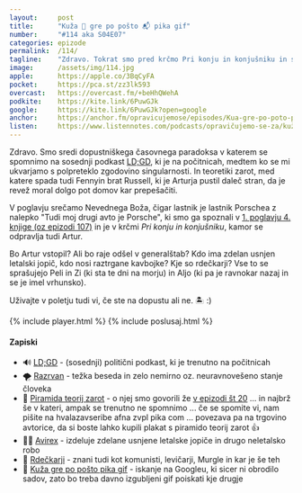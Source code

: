 ```yaml
---
layout: 	post
title:  	"Kuža 🐶 gre po pošto 📬 pika gif"
number: 	"#114 aka S04E07"
categories:	epizode
permalink:	/114/
tagline: 	"Zdravo. Tokrat smo pred krčmo Pri konju in konjušniku in se spet spomnimo na piramido teorij zarot ... in na zdelan usnjen letalski jopič. In na kužka, ki gre po pošto."
image:		/assets/img/114.jpg
apple:		https://apple.co/3BqCyFA
pocket:		https://pca.st/zz3lk593
overcast:	https://overcast.fm/+beHhQWehA
podkite:	https://kite.link/6PuwGJk
google:		https://kite.link/6PuwGJk?open=google
anchor:		https://anchor.fm/opravicujemose/episodes/Kua-gre-po-poto-pika-gif-e1ltpjt
listen:		https://www.listennotes.com/podcasts/opravičujemo-se-za/kuža-gre-po-pošto-pika-gif-5iYo7lpKEQ2/embed/
---
```


Zdravo. Smo sredi dopustniškega časovnega paradoksa v katerem se spomnimo na sosednji podkast [LD;GD](https://metinalista.si/category/ldgd/), ki je na počitnicah, medtem ko se mi ukvarjamo s polpreteklo zgodovino singularnosti. In teoretiki zarot, med katere spada tudi Fennyin brat Russell, ki je Arturja pustil daleč stran, da je revež moral dolgo pot domov kar prepešačiti. 

V poglavju srečamo Nevednega Boža, čigar lastnik je lastnik Porschea z nalepko "Tudi moj drugi avto je Porsche", ki smo ga spoznali v [1. poglavju 4. knjige (oz epizodi 107)](https://opravicujemo.se/107) in je v krčmi _Pri konju in konjušniku_, kamor se odpravlja tudi Artur. 

Bo Artur vstopil? Ali bo raje odšel v generalštab? Kdo ima zdelan usnjen letalski jopič, kdo nosi raztrgane kavbojke? Kje so rdečkarji? Vse to se sprašujejo Peli in Zi (ki sta te dni na morju) in Aljo (ki pa je ravnokar nazaj in se je imel vrhunsko). 

Uživajte v poletju tudi vi, če ste na dopustu ali ne. 🏝 :) 

{% include player.html %}
{% include poslusaj.html %}

<!--break-->

#### Zapiski

- 🔊 [LD;GD](https://metinalista.si/category/ldgd/) - (sosednji) politični podkast, ki je trenutno na počitnicah
- 🌪 [Razrvan](https://fran.si/134/slovenski-pravopis/3787467/razrvan?View=1&Query=razrvan) - težka beseda in zelo nemirno oz. neuravnovešeno stanje človeka
- 🔽 [Piramida teorij zarot](https://www.redbubble.com/shop/ap/96203582) - o njej smo govorili že [v epizodi št 20](https://opravicujemo.se/020/) ... in najbrž še v kateri, ampak se trenutno ne spomnimo ... če se spomite vi, nam pišite na hvalazavseribe afna zvpl pika com ... povezava pa na trgovino avtorice, da si boste lahko kupili plakat s piramido teorij zarot 👍
- 👨‍✈️ [Avirex](https://en.wikipedia.org/wiki/Avirex) - izdeluje zdelane usnjene letalske jopiče in drugo neletalsko robo
- 🚨 [Rdečkarji](https://fran.si/iskanje?View=1&Query=rde%C4%8Dkar) - znani tudi kot komunisti, levičarji, Murgle in kar je še teh
- 🐶 [Kuža gre po pošto pika gif](https://www.google.com/search?q=dog+getting+the+mail+gif) - iskanje na Googleu, ki sicer ni obrodilo sadov, zato bo treba davno izgubljeni gif poiskati kje drugje